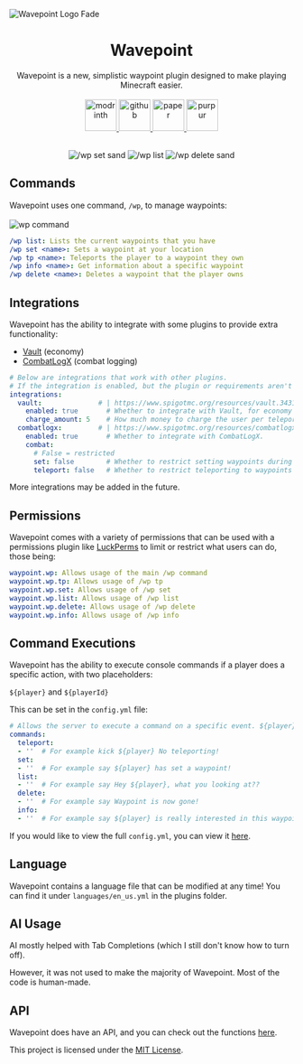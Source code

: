![Wavepoint Logo Fade](https://cdn.modrinth.com/data/cached_images/a32cb79fecb055949174f3ef30896c2e079060c0_0.webp)
<center><h1>Wavepoint</h1>
Wavepoint is a new, simplistic waypoint plugin designed to make playing Minecraft easier. <br><br>
<a href="https://modrinth.com/plugin/wavepoint" target="_blank">
  <img alt="modrinth" height="56" src="https://cdn.jsdelivr.net/npm/@intergrav/devins-badges@3/assets/cozy/available/modrinth_vector.svg">
</a>
<a href="https://github.com/solarcosmic/Wavepoint" target="_blank">
  <img alt="github" height="56" src="https://cdn.jsdelivr.net/npm/@intergrav/devins-badges@3/assets/cozy/available/github_vector.svg">
</a>
<a href="https://papermc.io" target="_blank">
  <img alt="paper" height="56" src="https://cdn.jsdelivr.net/npm/@intergrav/devins-badges@3/assets/cozy/supported/paper_vector.svg">
</a>
<a href="https://purpurmc.org" target="_blank">
  <img alt="purpur" height="56" src="https://cdn.jsdelivr.net/npm/@intergrav/devins-badges@3/assets/cozy/supported/purpur_vector.svg">
</a>
<br><br>

![/wp set sand](https://cdn.modrinth.com/data/cached_images/c03e0e30aa7740d46fb89d465e0a6910a95f3d2d_0.webp)
![/wp list](https://cdn.modrinth.com/data/cached_images/a7f269ed64a35299c55b52d024795f071a27a29a_0.webp)
![/wp delete sand](https://cdn.modrinth.com/data/cached_images/dbe14bd0476e786e41a5434299738396d5a3a5eb_0.webp)
</center>

## Commands
Wavepoint uses one command, `/wp`, to manage waypoints:
<br><br>
![wp command](https://cdn.modrinth.com/data/cached_images/976cdd89632998f80a2e08566d76fb78599aea97_0.webp)

```yml
/wp list: Lists the current waypoints that you have
/wp set <name>: Sets a waypoint at your location
/wp tp <name>: Teleports the player to a waypoint they own
/wp info <name>: Get information about a specific waypoint
/wp delete <name>: Deletes a waypoint that the player owns
```

## Integrations
Wavepoint has the ability to integrate with some plugins to provide extra functionality:

- [Vault](https://www.spigotmc.org/resources/vault.34315/) (economy)
- [CombatLogX](https://www.spigotmc.org/resources/combatlogx.31689/) (combat logging)

```yml
# Below are integrations that work with other plugins.
# If the integration is enabled, but the plugin or requirements aren't met, nothing will happen.
integrations:
  vault:              # | https://www.spigotmc.org/resources/vault.34315/
    enabled: true       # Whether to integrate with Vault, for economy purposes.
    charge_amount: 5    # How much money to charge the user per teleport.
  combatlogx:         # | https://www.spigotmc.org/resources/combatlogx.31689/
    enabled: true       # Whether to integrate with CombatLogX.
    combat:
      # False = restricted
      set: false        # Whether to restrict setting waypoints during combat. false = restricted.
      teleport: false   # Whether to restrict teleporting to waypoints during combat. false = restricted.
```

More integrations may be added in the future.

## Permissions
Wavepoint comes with a variety of permissions that can be used with a permissions plugin like [LuckPerms](https://modrinth.com/plugin/luckperms) to limit or restrict what users can do, those being:
```yml
waypoint.wp: Allows usage of the main /wp command
waypoint.wp.tp: Allows usage of /wp tp
waypoint.wp.set: Allows usage of /wp set
waypoint.wp.list: Allows usage of /wp list
waypoint.wp.delete: Allows usage of /wp delete
waypoint.wp.info: Allows usage of /wp info
```

## Command Executions
Wavepoint has the ability to execute console commands if a player does a specific action, with two placeholders:

`${player}` and `${playerId}`

This can be set in the `config.yml` file:
```yml
# Allows the server to execute a command on a specific event. ${player} and ${playerId} are valid placeholders.
commands:
  teleport:
  - ''  # For example kick ${player} No teleporting!
  set:
  - ''  # For example say ${player} has set a waypoint!
  list:
  - ''  # For example say Hey ${player}, what you looking at??
  delete:
  - ''  # For example say Waypoint is now gone!
  info:
  - ''  # For example say ${player} is really interested in this waypoint!
```
If you would like to view the full `config.yml`, you can view it [here](https://github.com/solarcosmic/Wavepoint/blob/master/src/main/resources/config.yml).

## Language
Wavepoint contains a language file that can be modified at any time! You can find it under `languages/en_us.yml` in the plugins folder.

## AI Usage
AI mostly helped with Tab Completions (which I still don't know how to turn off).

However, it was not used to make the majority of Wavepoint. Most of the code is human-made.

## API
Wavepoint does have an API, and you can check out the functions [here](https://github.com/solarcosmic/Wavepoint/blob/master/src/main/java/net/solarcosmic/wavepoint/api/WvGeneralAPI.java).

This project is licensed under the [MIT License](https://raw.githubusercontent.com/solarcosmic/Wavepoint/refs/heads/master/LICENSE).